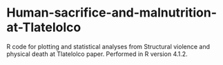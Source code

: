 # Human-sacrifice-and-malnutrition-at-Tlatelolco
R code for plotting and statistical analyses from Structural violence and physical death at Tlatelolco paper. Performed in R version 4.1.2.
